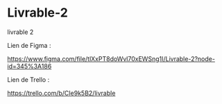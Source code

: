 # Livrable-2
livrable 2

Lien de Figma :

https://www.figma.com/file/tlXxPT8doWvl70xEWSng1I/Livrable-2?node-id=345%3A186

Lien de Trello :

https://trello.com/b/CIe9k5B2/livrable


